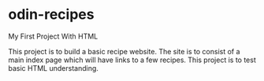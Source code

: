 # odin-recipes
My First Project With HTML 

This project is to build a basic recipe website. The site is to consist of a main index page which will have links to a few recipes. This project is to test basic HTML understanding. 
